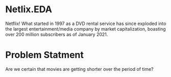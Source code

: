 # Netlix.EDA

Netflix! What started in 1997 as a DVD rental service has since exploded into the largest entertainment/media company by market capitalization, boasting over 200 million subscribers as of January 2021.

# Problem Statment

Are we certain that movies are getting shorter over the period of time?
